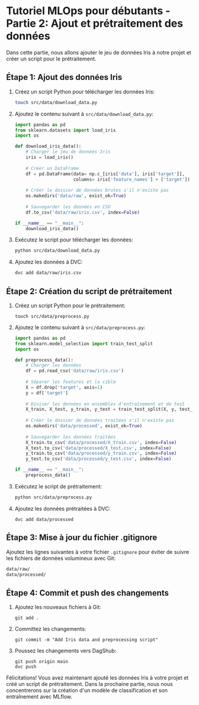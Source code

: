 # Tutoriel MLOps pour débutants - Partie 2: Ajout et prétraitement des données

Dans cette partie, nous allons ajouter le jeu de données Iris à notre projet et créer un script pour le prétraitement.

## Étape 1: Ajout des données Iris

1. Créez un script Python pour télécharger les données Iris:
   ```sh
   touch src/data/download_data.py
   ```

2. Ajoutez le contenu suivant à `src/data/download_data.py`:
   ```python
   import pandas as pd
   from sklearn.datasets import load_iris
   import os

   def download_iris_data():
       # Charger le jeu de données Iris
       iris = load_iris()
       
       # Créer un DataFrame
       df = pd.DataFrame(data= np.c_[iris['data'], iris['target']],
                         columns= iris['feature_names'] + ['target'])
       
       # Créer le dossier de données brutes s'il n'existe pas
       os.makedirs('data/raw', exist_ok=True)
       
       # Sauvegarder les données en CSV
       df.to_csv('data/raw/iris.csv', index=False)

   if __name__ == "__main__":
       download_iris_data()
   ```

3. Exécutez le script pour télécharger les données:
   ```sh
   python src/data/download_data.py
   ```

4. Ajoutez les données à DVC:
   ```sh
   dvc add data/raw/iris.csv
   ```

## Étape 2: Création du script de prétraitement

1. Créez un script Python pour le prétraitement:
   ```
   touch src/data/preprocess.py
   ```

2. Ajoutez le contenu suivant à `src/data/preprocess.py`:
   ```python
   import pandas as pd
   from sklearn.model_selection import train_test_split
   import os

   def preprocess_data():
       # Charger les données
       df = pd.read_csv('data/raw/iris.csv')
       
       # Séparer les features et la cible
       X = df.drop('target', axis=1)
       y = df['target']
       
       # Diviser les données en ensembles d'entraînement et de test
       X_train, X_test, y_train, y_test = train_test_split(X, y, test_size=0.2, random_state=42)
       
       # Créer le dossier de données traitées s'il n'existe pas
       os.makedirs('data/processed', exist_ok=True)
       
       # Sauvegarder les données traitées
       X_train.to_csv('data/processed/X_train.csv', index=False)
       X_test.to_csv('data/processed/X_test.csv', index=False)
       y_train.to_csv('data/processed/y_train.csv', index=False)
       y_test.to_csv('data/processed/y_test.csv', index=False)

   if __name__ == "__main__":
       preprocess_data()
   ```

3. Exécutez le script de prétraitement:
   ```sh
   python src/data/preprocess.py
   ```

4. Ajoutez les données prétraitées à DVC:
   ```
   dvc add data/processed
   ```

## Étape 3: Mise à jour du fichier .gitignore

Ajoutez les lignes suivantes à votre fichier `.gitignore` pour éviter de suivre les fichiers de données volumineux avec Git:

```sh
data/raw/
data/processed/
```

## Étape 4: Commit et push des changements

1. Ajoutez les nouveaux fichiers à Git:
   ```
   git add .
   ```

2. Committez les changements:
   ```
   git commit -m "Add Iris data and preprocessing script"
   ```

3. Poussez les changements vers DagShub:
   ```
   git push origin main
   dvc push
   ```

Félicitations! Vous avez maintenant ajouté les données Iris à votre projet et créé un script de prétraitement. Dans la prochaine partie, nous nous concentrerons sur la création d'un modèle de classification et son entraînement avec MLflow.